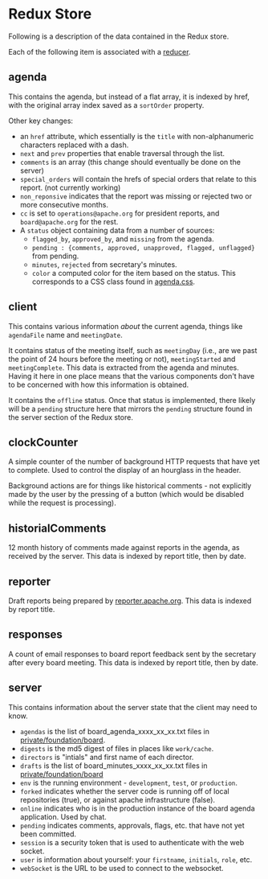 # Redux Store

Following is a description of the data contained in the Redux store.

Each of the following item is associated with a
[reducer](../../src/client/reducers/).

## agenda

This contains the agenda, but instead of a flat array, it is indexed by
href, with the original array index saved as a `sortOrder` property.

Other key changes:

  * an `href` attribute, which essentially is the `title` with non-alphanumeric
    characters replaced with a dash.
  * `next` and `prev` properties that enable traversal through the list.
  * `comments` is an array (this change should eventually be done on the server)
  * `special_orders` will contain the hrefs of special orders that relate to this
    report.  (not currently working)
  * `non_reponsive` indicates that the report was missing or rejected two or more
    consecutive months.
  * `cc` is set to `operations@apache.org` for president reports, and 
    `board@apache.org` for the rest.
  * A `status` object containing data from a number of sources:
    - `flagged_by`, `approved_by`, and `missing` from the agenda.
    - `pending : {comments, approved, unapproved, flagged, unflagged}` from pending.
    - `minutes`, `rejected` from secretary's minutes.
    - `color` a computed color for the item based on the status.  This corresponds
      to a CSS class found in [agenda.css](../../src/client/agenda.css).

## client

This contains various information *about* the current agenda, things like
`agendaFile` name and `meetingDate`.

It contains status of the meeting itself, such as `meetingDay` (i.e., are we past
the point of 24 hours before the meeting or not), `meetingStarted` and `meetingComplete`.
This data is extracted from the agenda and minutes.  Having it here in one place
means that the various components don't have to be concerned with how this information
is obtained.

It contains the `offline` status.  Once that status is implemented, there likely will
be a `pending` structure here that mirrors the `pending` structure found in the
server section of the Redux store.

## clockCounter

A simple counter of the number of background HTTP requests that have yet to complete.
Used to control the display of an hourglass in the header.

Background actions are for things like historical comments - not explicitly made by
the user by the pressing of a button (which would be disabled while the request
is processing).

## historialComments

12 month history of comments made against reports in the agenda, as received
by the server.  This data is indexed by report title, then by date.

## reporter

Draft reports being prepared by [reporter.apache.org](https://reporter.apache.org).
This data is indexed by report title.

## responses

A count of email responses to board report feedback sent by the secretary after
every board meeting.  This data is indexed by report title, then by date.

## server

This contains information about the server state that the client may need to
know.

 * `agendas` is the list of board_agenda_xxxx_xx_xx.txt files in
   [private/foundation/board](https://svn.apache.org/repos/private/foundation/board).
 * `digests` is the md5 digest of files in places like `work/cache`.
 * `directors` is "intials" and first name of each director.
 * `drafts` is the list of board_minutes_xxxx_xx_xx.txt files in
   [private/foundation/board](https://svn.apache.org/repos/private/foundation/board)
 * `env` is the running environment - `development`, `test`, or `production`.
 * `forked` indicates whether the server code is running off of local repositories
   (true), or against apache infrastructure (false).
 * `online` indicates who is in the production instance of the board agenda
   application.  Used by chat.
 * `pending` indicates comments, approvals, flags, etc. that have not yet been
   committed.
 * `session` is a security token that is used to authenticate with the web socket.
 * `user` is information about yourself: your `firstname`, `initials`, `role`, etc.
 * `webSocket` is the URL to be used to connect to the websocket.